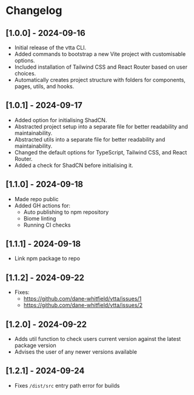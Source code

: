 # Changelog

## [1.0.0] - 2024-09-16

- Initial release of the vtta CLI.
- Added commands to bootstrap a new Vite project with customisable options.
- Included installation of Tailwind CSS and React Router based on user choices.
- Automatically creates project structure with folders for components, pages, utils, and hooks.

## [1.0.1] - 2024-09-17

- Added option for initialising ShadCN.
- Abstracted project setup into a separate file for better readability and maintainability.
- Abstracted utils into a separate file for better readability and maintainability.
- Changed the default options for TypeScript, Tailwind CSS, and React Router.
- Added a check for ShadCN before initialising it.

## [1.1.0] - 2024-09-18

- Made repo public
- Added GH actions for:
  - Auto publishing to npm repository
  - Biome linting
  - Running CI checks

## [1.1.1] - 2024-09-18

- Link npm package to repo

## [1.1.2] - 2024-09-22

- Fixes:
  - https://github.com/dane-whitfield/vtta/issues/1
  - https://github.com/dane-whitfield/vtta/issues/2

## [1.2.0] - 2024-09-22

- Adds util function to check users current version against the latest package version
- Advises the user of any newer versions available

## [1.2.1] - 2024-09-24

- Fixes `/dist/src` entry path error for builds
